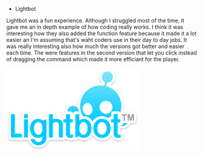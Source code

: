 * Lightbot

Lightbot was a fun experience. Although I struggled most of the time, it gave me an in depth example of how coding really works. I think it was interesting how they also added the function feature because it made it a lot easier an I'm assuming that's waht coders use in their day to day jobs. It was really interesting also how much the versions got better and easier each time. The were features in the second version that let you click instead of dragging the command which made it more efficiant for the player.


![alt text](Lightbot.png)
